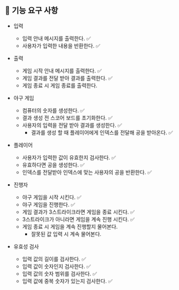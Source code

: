 ## 🚀 기능 요구 사항

- 입력
    - 입력 안내 메시지를 출력한다. ✅
    - 사용자가 입력한 내용을 반환한다. ✅

- 출력
    - 게임 시작 안내 메시지를 출력한다. ✅
    - 게임 결과를 전달 받아 결과를 출력한다. ✅
    - 게임 종료 시 게임 종료를 출력한다.

- 야구 게임
    - 컴퓨터의 숫자를 생성한다. ✅
    - 결과 생성 전 스코어 보드를 초기화한다. ✅
    - 사용자의 입력을 전달 받아 결과를 생성한다. ✅
        - 결과를 생성 할 때 플레이어에게 인덱스를 전달해 공을 받아온다. ✅

- 플레이어
    - 사용자가 입력한 값이 유효한지 검사한다. ✅
    - 유효하다면 공을 생성한다. ✅
    - 인덱스를 전달받아 인덱스에 맞는 사용자의 공을 반환한다. ✅

- 진행자
    - 야구 게임을 시작 시킨다. ✅
    - 야구 게임을 진행한다. ✅
    - 게임 결과가 3스트라이크라면 게임을 종료 시킨다. ✅
    - 3스트라이크가 아니라면 게임을 계속 진행 시킨다. ✅
    - 게임 종료 시 게임을 계속 진행할지 물어본다.
        - 잘못된 값 입력 시 계속 물어본다.

- 유효성 검사
    - 입력 값의 길이를 검사한다. ✅
    - 입력 값이 숫자인지 검사한다. ✅
    - 입력 값의 숫자 범위를 검사한다. ✅
    - 입력 값에 중복 숫자가 있는지 검사한다. ✅
